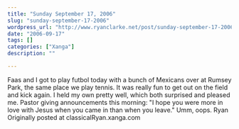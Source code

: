 ```yaml
---
title: "Sunday September 17, 2006"
slug: "sunday-september-17-2006"
wordpress_url: "http://www.ryanclarke.net/post/sunday-september-17-2006/"
date: "2006-09-17"
tags: []
categories: ["Xanga"]
description: ""

---
```


Faas and I got to play futbol today with a bunch of Mexicans over at Rumsey Park, the same place we play tennis. It was really fun to get out on the field and kick again. I held my own pretty well, which both surprised and pleased me.
Pastor giving announcements this morning:
"I hope you were more in love with Jesus when you came in than when you leave."
Umm, oops.
Ryan
Originally posted at classicalRyan.xanga.com
